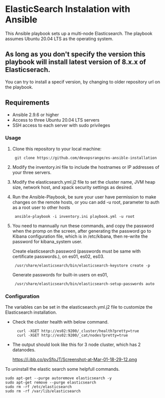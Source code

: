 # ElasticSearch Instalation with Ansible

This Ansible playbook sets up a multi-node Elasticsearch. The playbook assumes Ubuntu 20.04 LTS as the operating system.

## As long as you don't specify the version this playbook will install latest version of 8.x.x of Elasticserach.

You can try to install a specif version, by changing to older repository url on the playbook.

## Requirements
- Ansible 2.9.6 or higher
- Access to three Ubuntu 20.04 LTS servers
- SSH access to each server with sudo privileges

### Usage

1. Clone this repository to your local machine:

		git clone https://github.com/devopsrange/es-ansible-installation

2. Modify the inventory.ini file to include the hostnames or IP addresses of your three servers.

3. Modify the elasticsearch.yml.j2 file to set the cluster name, JVM heap size, network host, and xpack security settings as desired.

4. Run the Ansible-Playbook, be sure your user have permission to make changes on the remote hosts, or you can add -u root, parameter to auth as a root user to other hosts
	
		ansible-playbook -i inventory.ini playbook.yml -u root
		
5. You need to mannually run these commands, and copy the password when the promp on the screen, after generating the password go to Kibana configuration file, which is in /etc/kibana, then re-write the password for kibana_system user.

	Create elasticsearch password (passwords must be same with certificate passwords.), on es01, es02, es03.
			
		/usr/share/elasticsearch/bin/elasticsearch-keystore create -p

	Generate passwords for built-in users on es01,
			
		/usr/share/elasticsearch/bin/elasticsearch-setup-passwords auto
		

### Configuration

The variables can be set in the elasticsearch.yml.j2 file to customize the Elasticsearch installation.


- Check the cluster health with below command.
		
		curl -XGET http://es02:9200/_cluster/health?pretty=true
		curl -XGET http://es02:9200/_cat/nodes?pretty=true


- The output should look like this for 3 node cluster, which has 2 datanodes.


	https://i.ibb.co/pvSfpJT/Screenshot-at-Mar-01-18-29-12.png



To uninstall the elastic search some helpfull commands.

	sudo apt-get --purge autoremove elasticsearch -y
	sudo apt-get remove --purge elasticsearch 
	sudo rm -rf /etc/elasticsearch
	sudo rm -rf /var/lib/elasticsearch
